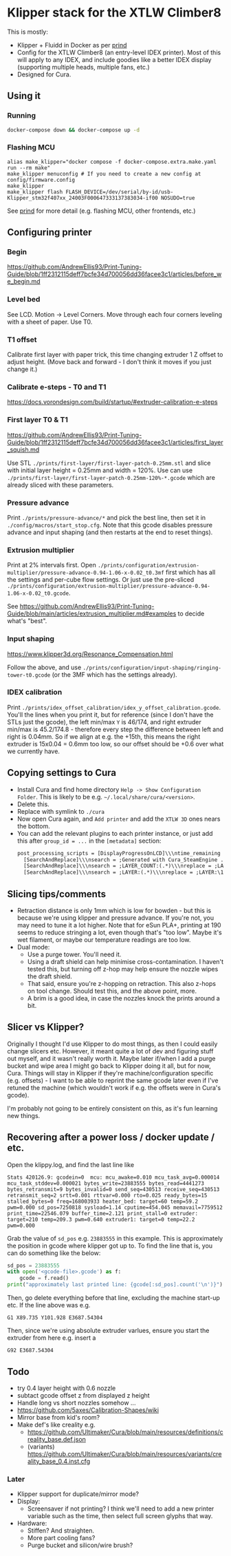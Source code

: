 # Klipper stack for the XTLW Climber8

This is mostly:

- Klipper + Fluidd in Docker as per [prind](https://github.com/mkuf/prind)
- Config for the XTLW Climber8 (an entry-level IDEX printer). Most of this will apply to any IDEX, and include goodies like a better IDEX display (supporting multiple heads, multiple fans, etc.)
- Designed for Cura.

## Using it

### Running

```sh
docker-compose down && docker-compose up -d
```

### Flashing MCU

```
alias make_klipper="docker compose -f docker-compose.extra.make.yaml run --rm make"
make_klipper menuconfig # If you need to create a new config at config/firmware.config
make_klipper
make_klipper flash FLASH_DEVICE=/dev/serial/by-id/usb-Klipper_stm32f407xx_24003F000647333137383034-if00 NOSUDO=true
```

See [prind](https://github.com/mkuf/prind) for more detail (e.g. flashing MCU, other frontends, etc.)

## Configuring printer

### Begin

https://github.com/AndrewEllis93/Print-Tuning-Guide/blob/1ff2312115deff7bcfe34d700056dd36facee3c1/articles/before_we_begin.md

### Level bed

See LCD. Motion -> Level Corners. Move through each four corners leveling with a sheet of paper. Use T0.

### T1 offset

Calibrate first layer with paper trick, this time changing extruder 1 Z offset to adjust height. (Move back and forward - I don't think it moves if you just change it.)

### Calibrate e-steps - T0 and T1

https://docs.vorondesign.com/build/startup/#extruder-calibration-e-steps

### First layer T0 & T1

https://github.com/AndrewEllis93/Print-Tuning-Guide/blob/1ff2312115deff7bcfe34d700056dd36facee3c1/articles/first_layer_squish.md

Use STL `./prints/first-layer/first-layer-patch-0.25mm.stl` and slice with initial layer height = 0.25mm and width = 120%. Use can use `./prints/first-layer/first-layer-patch-0.25mm-120%-*.gcode` which are already sliced with these parameters.

### Pressure advance

Print `./prints/pressure-advance/*` and pick the best line, then set it in `./config/macros/start_stop.cfg`. Note that this gcode disables pressure advance and input shaping (and then restarts at the end to reset things).

### Extrusion multiplier

Print at 2% intervals first. Open `./prints/configuration/extrusion-multiplier/pressure-advance-0.94-1.06-x-0.02_t0.3mf` first which has all the settings and per-cube flow settings. Or just use the pre-sliced `./prints/configuration/extrusion-multiplier/pressure-advance-0.94-1.06-x-0.02_t0.gcode`.

See https://github.com/AndrewEllis93/Print-Tuning-Guide/blob/main/articles/extrusion_multiplier.md#examples to decide what's "best".

### Input shaping

https://www.klipper3d.org/Resonance_Compensation.html

Follow the above, and use `./prints/configuration/input-shaping/ringing-tower-t0.gcode` (or the 3MF which has the settings already).

### IDEX calibration

Print `./prints/idex_offset_calibration/idex_y_offset_calibration.gcode`. You'll the lines when you print it, but for reference (since I don't have the STLs just the gcode), the left min/max `Y` is 46/174, and right extruder min/max is 45.2/174.8 - therefore every step the difference between left and right is 0.04mm. So if we align at e.g. the +15th, this means the right extruder is 15x0.04 = 0.6mm too low, so our offset should be +0.6 over what we currently have.

## Copying settings to Cura

- Install Cura and find home directory `Help -> Show Configuration Folder`. This is likely to be e.g. `~/.local/share/cura/<version>`.
- Delete this.
- Replace with symlink to `./cura`
- Now open Cura again, and `Add printer` and add the `XTLW 3D` ones nears the bottom.
- You can add the relevant plugins to each printer instance, or just add this after `group_id = ...` in the `[metadata]` section:
  ```txt
  post_processing_scripts = [DisplayProgressOnLCD]\\\ntime_remaining = True\\\ntime_remaining_method = m73\\\nupdate_frequency = 15\\\npercentage = True\\\n\\\n
    [SearchAndReplace]\\\nsearch = ;Generated with Cura_SteamEngine .*\nT[01]\\\nreplace = ; KO: custom Search and Replace post-processing plugin in Cura to remove Cura's activation of extruder before start gcode\\\nis_regex = True\\\n\\\n
    [SearchAndReplace]\\\nsearch = ;LAYER_COUNT:(.*)\\\nreplace = ;LAYER_COUNT:\1\nSET_PRINT_STATS_INFO TOTAL_LAYER=\1\\\nis_regex = True\\\n\\\n
    [SearchAndReplace]\\\nsearch = ;LAYER:(.*)\\\nreplace = ;LAYER:\1\nSET_PRINT_STATS_INFO CURRENT_LAYER=\1\\\nis_regex = True\\\n\\\n
  ```

## Slicing tips/comments

- Retraction distance is only 1mm which is low for bowden - but this is because we're using klipper and pressure advance. If you're not, you may need to tune it a lot higher. Note that for eSun PLA+, printing at 190 seems to reduce stringing a lot, even though that's "too low". Maybe it's wet filament, or maybe our temperature readings are too low.
- Dual mode:
  - Use a purge tower. You'll need it.
  - Using a draft shield can help minimise cross-contamination. I haven't tested this, but turning off z-hop may help ensure the nozzle wipes the draft shield.
  - That said, ensure you're z-hopping on retraction. This also z-hops on tool change. Should test this, and the above point, more.
  - A brim is a good idea, in case the nozzles knock the prints around a bit.

## Slicer vs Klipper?

Originally I thought I'd use Klipper to do most things, as then I could easily change slicers etc. However, it meant quite a lot of dev and figuring stuff out myself, and it wasn't really worth it. Maybe later if/when I add a purge bucket and wipe area I might go back to Klipper doing it all, but for now, Cura. Things will stay in Klipper if they're machine/configuration specific (e.g. offsets) - I want to be able to reprint the same gcode later even if I've retuned the machine (which wouldn't work if e.g. the offsets were in Cura's gcode).

I'm probably not going to be entirely consistent on this, as it's fun learning new things.

## Recovering after a power loss / docker update / etc.

Open the klippy.log, and find the last line like

```
Stats 420126.9: gcodein=0  mcu: mcu_awake=0.010 mcu_task_avg=0.000014 mcu_task_stddev=0.000021 bytes_write=23883555 bytes_read=4441273 bytes_retransmit=9 bytes_invalid=0 send_seq=430513 receive_seq=430513 retransmit_seq=2 srtt=0.001 rttvar=0.000 rto=0.025 ready_bytes=15 stalled_bytes=0 freq=168003933 heater_bed: target=60 temp=59.2 pwm=0.000 sd_pos=7250818 sysload=1.14 cputime=454.045 memavail=7759512 print_time=22546.079 buffer_time=2.121 print_stall=0 extruder: target=210 temp=209.3 pwm=0.640 extruder1: target=0 temp=22.2 pwm=0.000
```

Grab the value of `sd_pos` e.g. `23883555` in this example. This is approximately the position in gcode where klipper got up to. To find the line that is, you can do something like the below:

```python
sd_pos = 23883555
with open('<gcode-file>.gcode') as f:
    gcode = f.read()
print("approximately last printed line: {gcode[:sd_pos].count('\n')}")
```

Then, go delete everything before that line, excluding the machine start-up etc. If the line above was e.g.

```
G1 X89.735 Y101.928 E3687.54304
```

Then, since we're using absolute extruder varlues, ensure you start the extruder from here e.g. insert a

```
G92 E3687.54304
```

## Todo

- try 0.4 layer height with 0.6 nozzle
- subtact gcode offset z from displayed z height
- Handle long vs short nozzles somehow ...
- https://github.com/5axes/Calibration-Shapes/wiki
- Mirror base from kid's room?
- Make def's like creality e.g.
  - https://github.com/Ultimaker/Cura/blob/main/resources/definitions/creality_base.def.json
  - (variants) https://github.com/Ultimaker/Cura/blob/main/resources/variants/creality_base_0.4.inst.cfg

### Later

- Klipper support for duplicate/mirror mode?
- Display:
  - Screensaver if not printing? I think we'll need to add a new printer variable such as the time, then select full screen glyphs that way.
- Hardware:
  - Stiffen? And straighten.
  - More part cooling fans?
  - Purge bucket and silicon/wire brush?